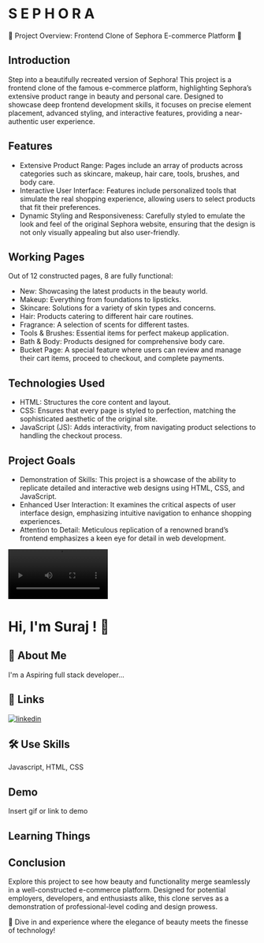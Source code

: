 
# S E P H O R A

🌟 Project Overview: Frontend Clone of Sephora E-commerce Platform 🌟

## Introduction
Step into a beautifully recreated version of Sephora! This project is a frontend clone of the famous e-commerce platform, highlighting Sephora’s extensive product range in beauty and personal care. Designed to showcase deep frontend development skills, it focuses on precise element placement, advanced styling, and interactive features, providing a near-authentic user experience.

## Features
- Extensive Product Range: Pages include an array of products across categories such as skincare, makeup, hair care, tools, brushes, and body care.
- Interactive User Interface: Features include personalized tools that simulate the real shopping experience, allowing users to select products that fit their preferences.
- Dynamic Styling and Responsiveness: Carefully styled to emulate the look and feel of the original Sephora website, ensuring that the design is not only visually appealing but also user-friendly.
## Working Pages
Out of 12 constructed pages, 8 are fully functional:

- New: Showcasing the latest products in the beauty world.
- Makeup: Everything from foundations to lipsticks.
- Skincare: Solutions for a variety of skin types and concerns.
- Hair: Products catering to different hair care routines.
- Fragrance: A selection of scents for different tastes.
- Tools & Brushes: Essential items for perfect makeup application.
- Bath & Body: Products designed for comprehensive body care.
- Bucket Page: A special feature where users can review and manage their cart items, proceed to checkout, and complete payments.
## Technologies Used
- HTML: Structures the core content and layout.
- CSS: Ensures that every page is styled to perfection, matching the sophisticated aesthetic of the original site.
- JavaScript (JS): Adds interactivity, from navigating product selections to handling the checkout process.
## Project Goals
- Demonstration of Skills: This project is a showcase of the ability to replicate detailed and interactive web designs using HTML, CSS, and JavaScript.
- Enhanced User Interaction: It examines the critical aspects of user interface design, emphasizing intuitive navigation to enhance shopping experiences.
- Attention to Detail: Meticulous replication of a renowned brand’s frontend emphasizes a keen eye for detail in web development.

 <video width="40%" controls>
        <source src="https://drive.google.com/file/d/1iUZyWSLel2BMpt_5lGguImmzf2FuUpSu/view?usp=sharing" type="video/mp4">
</video>




# Hi, I'm Suraj ! 👋


## 🚀 About Me
I'm a Aspiring full stack developer...


## 🔗 Links

[![linkedin](https://img.shields.io/badge/linkedin-0A66C2?style=for-the-badge&logo=linkedin&logoColor=white)](https://www.linkedin.com/in/suraj-patil-602bb72a8)



## 🛠 Use Skills
Javascript, HTML, CSS


## Demo

Insert gif or link to demo

## Learning Things


## Conclusion
Explore this project to see how beauty and functionality merge seamlessly in a well-constructed e-commerce platform. Designed for potential employers, developers, and enthusiasts alike, this clone serves as a demonstration of professional-level coding and design prowess.

🚀 Dive in and experience where the elegance of beauty meets the finesse of technology!










